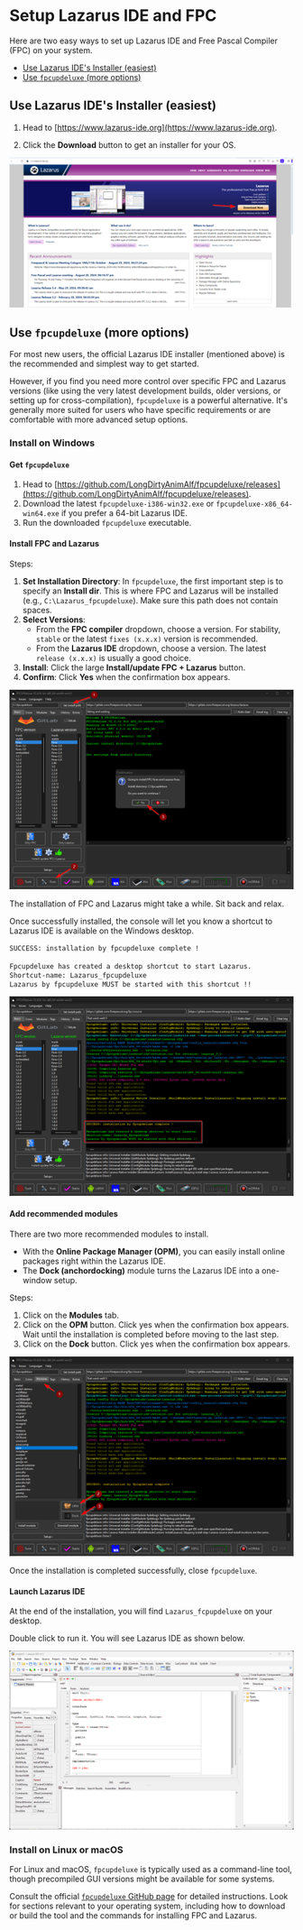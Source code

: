 # Setup Lazarus IDE and FPC

Here are two easy ways to set up Lazarus IDE and Free Pascal Compiler (FPC) on your system.

- [Use Lazarus IDE's Installer (easiest)](#use-lazarus-ides-installer-easiest)
- [Use `fpcupdeluxe` (more options)](#use-fpcupdeluxe-more-options)

## Use Lazarus IDE's Installer (easiest)

1. Head to [https://www.lazarus-ide.org](https://www.lazarus-ide.org).

2. Click the **Download** button to get an installer for your OS.

![install-lazarus](../../assets/install-lazarus-fpc.png)

## Use `fpcupdeluxe` (more options)

For most new users, the official Lazarus IDE installer (mentioned above) is the recommended and simplest way to get started.

However, if you find you need more control over specific FPC and Lazarus versions (like using the very latest development builds, older versions, or setting up for cross-compilation), `fpcupdeluxe` is a powerful alternative. It's generally more suited for users who have specific requirements or are comfortable with more advanced setup options.

### Install on Windows

#### Get `fpcupdeluxe`

1. Head to [https://github.com/LongDirtyAnimAlf/fpcupdeluxe/releases](https://github.com/LongDirtyAnimAlf/fpcupdeluxe/releases).
2. Download the latest `fpcupdeluxe-i386-win32.exe` or `fpcupdeluxe-x86_64-win64.exe` if you prefer a 64-bit Lazarus IDE.
3. Run the downloaded `fpcupdeluxe` executable.

#### Install FPC and Lazarus

Steps:

1. **Set Installation Directory**: In `fpcupdeluxe`, the first important step is to specify an **Install dir**. This is where FPC and Lazarus will be installed (e.g., `C:\Lazarus_fpcupdeluxe`). Make sure this path does not contain spaces.
2. **Select Versions**:
    - From the **FPC compiler** dropdown, choose a version. For stability, `stable` or the latest `fixes (x.x.x)` version is recommended.
    - From the **Lazarus IDE** dropdown, choose a version. The latest `release (x.x.x)` is usually a good choice.
3. **Install**: Click the large **Install/update FPC + Lazarus** button.
4. **Confirm**: Click **Yes** when the confirmation box appears.

![Step1](../../assets/fcpupdeluxe-step-01.png)

The installation of FPC and Lazarus might take a while. Sit back and relax.

Once successfully installed, the console will let you know a shortcut to Lazarus IDE is available on the Windows desktop.

```
SUCCESS: installation by fpcupdeluxe complete !

Fpcupdeluxe has created a desktop shortcut to start Lazarus.
Shortcut-name: Lazarus_fpcupdeluxe
Lazarus by fpcupdeluxe MUST be started with this shortcut !!
```

![Step1-end](../../assets/fcpupdeluxe-step-01-end.png)

#### Add recommended modules

There are two more recommended modules to install.

- With the **Online Package Manager (OPM)**, you can easily install online packages right within the Lazarus IDE.
- The **Dock (anchordocking)** module turns the Lazarus IDE into a one-window setup.

Steps:

1. Click on the **Modules** tab.
2. Click on the **OPM** button. Click yes when the confirmation box appears. Wait until the installation is completed before moving to the last step.
3. Click on the **Dock** button. Click yes when the confirmation box appears.

![Step1-end](../../assets/fcpupdeluxe-step-02.png)

Once the installation is completed successfully, close `fpcupdeluxe`.

#### Launch Lazarus IDE

At the end of the installation, you will find `Lazarus_fcpupdeluxe` on your desktop.

Double click to run it. You will see Lazarus IDE as shown below.

![LazarusIDE](../../assets/lazarus-ide-start-01.png)

### Install on Linux or macOS

For Linux and macOS, `fpcupdeluxe` is typically used as a command-line tool, though precompiled GUI versions might be available for some systems.

Consult the official [`fpcupdeluxe` GitHub page](https://github.com/LongDirtyAnimAlf/fpcupdeluxe) for detailed instructions. Look for sections relevant to your operating system, including how to download or build the tool and the commands for installing FPC and Lazarus.


